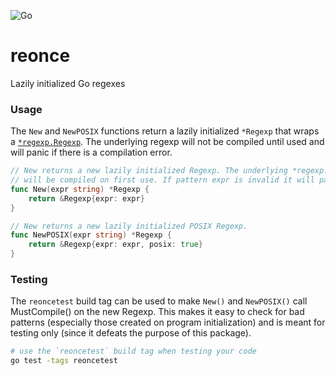 ![Go](https://github.com/charlievieth/reonce/workflows/Go/badge.svg?branch=master)

# reonce
Lazily initialized Go regexes

### Usage

The `New` and `NewPOSIX` functions return a lazily initialized `*Regexp` that
wraps a [`*regexp.Regexp`](https://golang.org/pkg/regexp/#Regexp). The
underlying regexp will not be compiled until used and will panic if there is a
compilation error.

```go
// New returns a new lazily initialized Regexp. The underlying *regexp.Regexp
// will be compiled on first use. If pattern expr is invalid it will panic.
func New(expr string) *Regexp {
	return &Regexp{expr: expr}
}

// New returns a new lazily initialized POSIX Regexp.
func NewPOSIX(expr string) *Regexp {
	return &Regexp{expr: expr, posix: true}
}
```

### Testing

The `reoncetest` build tag can be used to make `New()` and `NewPOSIX()` call
MustCompile() on the new Regexp. This makes it easy to check for bad patterns
(especially those created on program initialization) and is meant for testing
only (since it defeats the purpose of this package).

```sh
# use the `reoncetest` build tag when testing your code
go test -tags reoncetest
```
